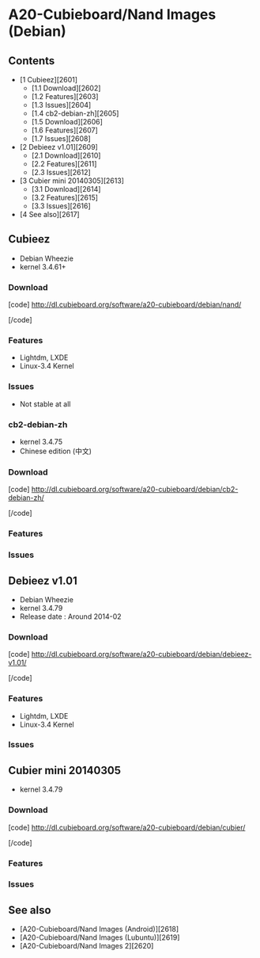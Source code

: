 # A20-Cubieboard/Nand Images (Debian)
## Contents
  * [1 Cubieez][2601]
    * [1.1 Download][2602]
    * [1.2 Features][2603]
    * [1.3 Issues][2604]
    * [1.4 cb2-debian-zh][2605]
    * [1.5 Download][2606]
    * [1.6 Features][2607]
    * [1.7 Issues][2608]
  * [2 Debieez v1.01][2609]
    * [2.1 Download][2610]
    * [2.2 Features][2611]
    * [2.3 Issues][2612]
  * [3 Cubier mini 20140305][2613]
    * [3.1 Download][2614]
    * [3.2 Features][2615]
    * [3.3 Issues][2616]
  * [4 See also][2617]

## Cubieez
  * Debian Wheezie
  * kernel 3.4.61+

### Download
[code] 
    <http://dl.cubieboard.org/software/a20-cubieboard/debian/nand/>
    
[/code]
### Features
  * Lightdm, LXDE
  * Linux-3.4 Kernel

### Issues
  * Not stable at all

### cb2-debian-zh
  * kernel 3.4.75
  * Chinese edition (中文)

### Download
[code] 
    <http://dl.cubieboard.org/software/a20-cubieboard/debian/cb2-debian-zh/>
    
[/code]
### Features
### Issues
## Debieez v1.01
  * Debian Wheezie
  * kernel 3.4.79
  * Release date : Around 2014-02

### Download
[code] 
    <http://dl.cubieboard.org/software/a20-cubieboard/debian/debieez-v1.01/>
    
[/code]
### Features
  * Lightdm, LXDE
  * Linux-3.4 Kernel

### Issues
## Cubier mini 20140305
  * kernel 3.4.79

### Download
[code] 
    <http://dl.cubieboard.org/software/a20-cubieboard/debian/cubier/>
    
[/code]
### Features
### Issues
## See also
  * [A20-Cubieboard/Nand Images (Android)][2618]
  * [A20-Cubieboard/Nand Images (Lubuntu)][2619]
  * [A20-Cubieboard/Nand Images 2][2620]
